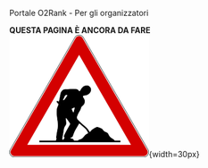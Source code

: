  Portale O2Rank - Per gli organizzatori

**QUESTA PAGINA È ANCORA DA FARE**  
![Lavori in corso](../../img/lavori_in_corso.png){width=30px}